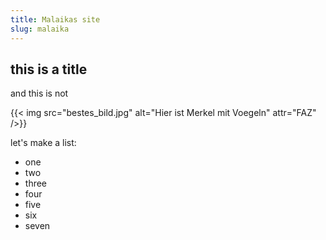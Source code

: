```yaml
--- 
title: Malaikas site
slug: malaika
---
```


## this is a title
and this is not

{{< img src="bestes_bild.jpg" alt="Hier ist Merkel mit Voegeln" attr="FAZ" />}}

let's make a list:
- one 
- two 
- three
- four
- five
- six
- seven
